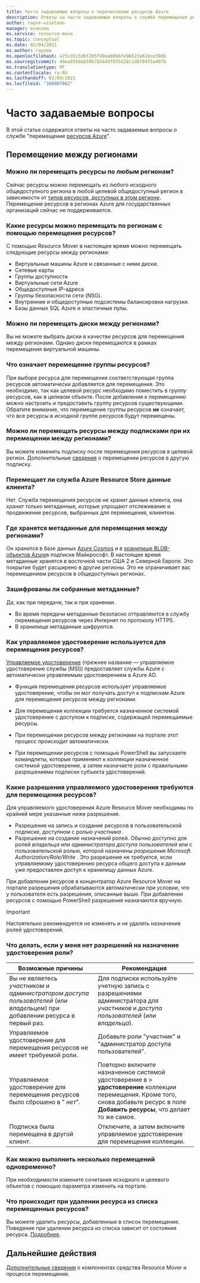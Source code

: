```yaml
---
title: Часто задаваемые вопросы о перечислении ресурсов Azure
description: Ответы на часто задаваемые вопросы о службе перемещения ресурсов Azure
author: rayne-wiselman
manager: evansma
ms.service: resource-move
ms.topic: conceptual
ms.date: 02/04/2021
ms.author: raynew
ms.openlocfilehash: a75cd3c5dbf205f49aa606bfe96623a61bce39db
ms.sourcegitcommit: 49ea056bbb5957b5443f035d28c1d8f84f5a407b
ms.translationtype: MT
ms.contentlocale: ru-RU
ms.lasthandoff: 02/09/2021
ms.locfileid: "100007062"
---
```

# <a name="common-questions"></a>Часто задаваемые вопросы

В этой статье содержатся ответы на часто задаваемые вопросы о службе "перемещение [ресурсов Azure](overview.md)".


## <a name="moving-across-regions"></a>Перемещение между регионами

### <a name="can-i-move-resources-across-any-regions"></a>Можно ли перемещать ресурсы по любым регионам?

Сейчас ресурсы можно перемещать из любого исходного общедоступного региона в любой целевой общедоступный регион в зависимости от [типов ресурсов, доступных в этом регионе](https://azure.microsoft.com/global-infrastructure/services/). Перемещение ресурсов в регионах Azure для государственных организаций сейчас не поддерживается.

### <a name="what-resources-can-i-move-across-regions-using-resource-mover"></a>Какие ресурсы можно перемещать по регионам с помощью перемещения ресурсов?

С помощью Resource Mover в настоящее время можно перемещать следующие ресурсы между регионами:

- Виртуальные машины Azure и связанные с ними диски.
- Сетевые карты
- Группы доступности 
- Виртуальные сети Azure 
- Общедоступные IP-адреса
- Группы безопасности сети (NSG).
- Внутренние и общедоступные подсистемы балансировки нагрузки. 
- Базы данных SQL Azure и эластичные пулы.

### <a name="can-i-move-disks-across-regions"></a>Можно ли перемещать диски между регионами?

Вы не можете выбрать диски в качестве ресурсов для перемещения между регионами. Однако диски перемещаются в рамках перемещения виртуальной машины.

### <a name="what-does-it-mean-to-move-a-resource-group"></a>Что означает перемещение группы ресурсов?

При выборе ресурса для перемещения соответствующая группа ресурсов автоматически добавляется для перемещения. Это необходимо, так как целевой ресурс необходимо поместить в группу ресурсов, как в целевом объекте. После добавления к перемещению можно настроить и предоставить группу ресурсов существующими. Обратите внимание, что перемещение группы ресурсов **не** означает, что все ресурсы в исходной группе ресурсов будут перемещены.

### <a name="can-i-move-resources-across-subscriptions-when-i-move-them-across-regions"></a>Можно ли перемещать ресурсы между подписками при их перемещении между регионами?

Вы можете изменить подписку после перемещения ресурсов в целевой регион. Дополнительные [сведения](../azure-resource-manager/management/move-resource-group-and-subscription.md) о перемещении ресурсов в другую подписку. 

### <a name="does-azure-resource-move-service-store-customer-data"></a>Перемещает ли служба Azure Resource Store данные клиента? 
Нет. Служба перемещения ресурсов не хранит данные клиента, она хранит только метаданные, которые упрощают отслеживание и продвижение ресурсов, выбранных для перемещения, клиентом.


### <a name="where-is-the-metadata-for-moving-across-regions-stored"></a>Где хранятся метаданные для перемещения между регионами?

Он хранится в базе данных [Azure Cosmos](../cosmos-db/database-encryption-at-rest.md) и в [хранилище BLOB-объектов Azure](../storage/common/storage-service-encryption.md)в подписке Майкрософт. В настоящее время метаданные хранятся в восточной части США 2 и Северной Европе. Это покрытие будет расширено в другие регионы. Это не ограничивает вас перемещением ресурсов в общедоступных регионах.

### <a name="is-the-collected-metadata-encrypted"></a>Зашифрованы ли собранные метаданные?

Да, как при передаче, так и при хранении.
- Во время передачи метаданные безопасно отправляются в службу перемещения ресурсов через Интернет по протоколу HTTPS.
- В хранилище метаданные шифруются.

### <a name="how-is-managed-identity-used-in-resource-mover"></a>Как управляемое удостоверение используется для перемещения ресурсов?

[Управляемое удостоверение](../active-directory/managed-identities-azure-resources/overview.md) (прежнее название — управляемое удостоверение службы (MSI)) предоставляет службы Azure с автоматически управляемым удостоверением в Azure AD.
- Функция перемещения ресурсов использует управляемое удостоверение, чтобы он мог получать доступ к подпискам Azure для перемещения ресурсов между регионами.
- Для перемещения коллекции требуется назначенное системой удостоверение с доступом к подписке, содержащей перемещаемые ресурсы.

- При перемещении ресурсов между регионами на портале этот процесс происходит автоматически.
- При перемещении ресурсов с помощью PowerShell вы запускаете командлеты, которые применяют к коллекции назначенное системой удостоверение, а затем назначаете роли с правильными разрешениями подписки субъекта удостоверений. 

### <a name="what-managed-identity-permissions-does-resource-mover-need"></a>Какие разрешения управляемого удостоверения требуются для перемещения ресурсов? 

Для управляемого удостоверения Azure Resource Mover необходимы по крайней мере указанные ниже разрешения. 

- Разрешение на запись и создание ресурсов в пользовательской подписке, доступном с ролью *участника* . 
- Разрешение на создание назначений ролей. Обычно доступно для ролей *владельца* или *администратора доступа пользователей* или с пользовательской ролью, которой назначены *разрешения Microsoft. Authorization/Role/Write* . Это разрешение не требуется, если управляемому удостоверению ресурса общего доступа к данным уже предоставлен доступ к хранилищу данных Azure. 
 
При добавлении ресурсов в концентратор Azure Resource Mover на портале разрешения обрабатываются автоматически при условии, что у пользователя есть разрешения, описанные выше. При добавлении ресурсов с помощью PowerShell разрешения назначаются вручную.

> [!IMPORTANT]
> Настоятельно рекомендуется не изменять и не удалять назначения ролей удостоверений. 

### <a name="what-should-i-do-if-i-dont-have-permissions-to-assign-role-identity"></a>Что делать, если у меня нет разрешений на назначение удостоверения роли?

**Возможные причины** | **Рекомендация**
--- | ---
Вы не являетесь *участником* и *администратором доступа пользователей* (или *владельцем*) при добавлении ресурса в первый раз. | Для подписки используйте учетную запись с разрешениями администратора для *участников* и *доступа пользователей* (или *владельца*).
Управляемое удостоверение для перемещения ресурсов не имеет требуемой роли. | Добавьте роли "участник" и "администратор доступа пользователей".
Управляемое удостоверение для перемещения ресурсов было сброшено в " *нет*". | Повторно включите назначенное системой удостоверение в > **удостоверение** коллекции перемещения. Кроме того, снова добавьте ресурс в поле **Добавить ресурсы**, что делает то же самое.  
Подписка была перемещена в другой клиент. | Отключите, а затем включите управляемое удостоверение для перемещения коллекции.

### <a name="how-can-i-do-multiple-moves-together"></a>Как можно выполнить несколько перемещений одновременно?

При необходимости измените сочетания исходного и целевого объектов с помощью параметра изменить на портале.

### <a name="what-happens-when-i-remove-a-resource-from-a-list-of-move-resources"></a>Что происходит при удалении ресурса из списка перемещенных ресурсов?

Вы можете удалить ресурсы, добавленные в список перемещение. Поведение при удалении ресурса из списка зависит от состояния ресурса. [Подробнее](remove-move-resources.md#vm-resource-state-after-removing).



## <a name="next-steps"></a>Дальнейшие действия

[Дополнительные сведения](about-move-process.md) о компонентах средства Resource Mover и процессе перемещения.
